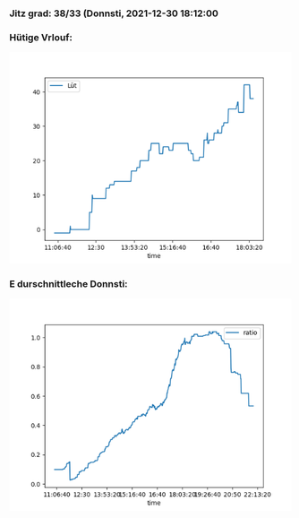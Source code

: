### Jitz grad: 38/33 (Donnsti, 2021-12-30 18:12:00

### Hütige Vrlouf:
![Graph](Today.png)

### E durschnittleche Donnsti:
![Graph](Donnsti.png)